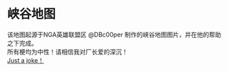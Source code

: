 # 峡谷地图
该地图起源于NGA英雄联盟区 @DBc00per 制作的峡谷地图图片，并在他的帮助之下完成。
<br/>
所有梗均为中性！请相信我对厂长爱的深沉！
<br/>
[Just a joke！](https://ruicaismile.github.io/LOLjoke/joke.html)
